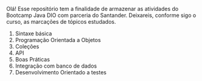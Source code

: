 Olá! Esse repositório tem a finalidade de armazenar as atividades do Bootcamp Java DIO com parceria do Santander.
Deixareis, conforme sigo o curso, as marcações de tópicos estudados.

1. Sintaxe básica
2. Programação Orientada a Objetos 
3. Coleções 
4. API
5. Boas Práticas 
6. Integração com banco de dados
7. Desenvolvimento Orientado a testes 
